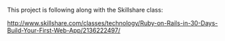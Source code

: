 This project is following along with the Skillshare class:

http://www.skillshare.com/classes/technology/Ruby-on-Rails-in-30-Days-Build-Your-First-Web-App/2136222497/